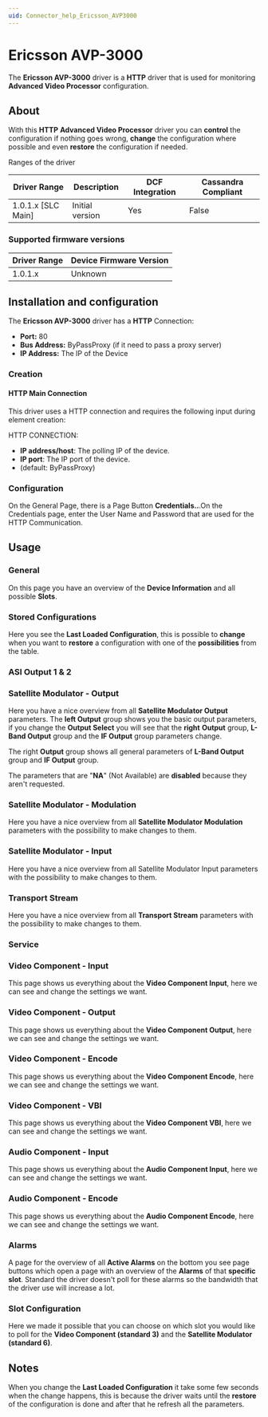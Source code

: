 ```yaml
---
uid: Connector_help_Ericsson_AVP3000
---
```


# Ericsson AVP-3000

The **Ericsson AVP-3000** driver is a **HTTP** driver that is used for monitoring **Advanced Video Processor** configuration.

## About

With this **HTTP** **Advanced Video Processor** driver you can **control** the configuration if nothing goes wrong, **change** the configuration where possible and even **restore** the configuration if needed.

Ranges of the driver

| **Driver Range**     | **Description** | **DCF Integration** | **Cassandra Compliant** |
|----------------------|-----------------|---------------------|-------------------------|
| 1.0.1.x \[SLC Main\] | Initial version | Yes                 | False                   |

### Supported firmware versions

| **Driver Range** | **Device Firmware Version** |
|------------------|-----------------------------|
| 1.0.1.x          | Unknown                     |

## Installation and configuration

The **Ericsson AVP-3000** driver has a **HTTP** Connection:

- **Port:** 80
- **Bus Address:** ByPassProxy (if it need to pass a proxy server)
- **IP Address:** The IP of the Device

### Creation

#### HTTP Main Connection

This driver uses a HTTP connection and requires the following input during element creation:

HTTP CONNECTION:

- **IP address/host**: The polling IP of the device.
- **IP port**: The IP port of the device.
- (default: ByPassProxy)

### Configuration

On the General Page, there is a Page Button **Credentials..**.On the Credentials page, enter the User Name and Password that are used for the HTTP Communication.

## Usage

### General

On this page you have an overview of the **Device Information** and all possible **Slots**.

### Stored Configurations

Here you see the **Last Loaded Configuration**, this is possible to **change** when you want to **restore** a configuration with one of the **possibilities** from the table.

### ASI Output 1 & 2

### Satellite Modulator - Output

Here you have a nice overview from all **Satellite Modulator Output** parameters. The **left Output** group shows you the basic output parameters, if you change the **Output Select** you will see that the **right** **Output** group, **L-Band Output** group and the **IF Output** group parameters change.

The right **Output** group shows all general parameters of **L-Band Output** group and **IF Output** group.

The parameters that are "**NA**" (Not Available) are **disabled** because they aren't requested.

### Satellite Modulator - Modulation

Here you have a nice overview from all **Satellite Modulator Modulation** parameters with the possibility to make changes to them.

### Satellite Modulator - Input

Here you have a nice overview from all Satellite Modulator Input parameters with the possibility to make changes to them.

### Transport Stream

Here you have a nice overview from all **Transport Stream** parameters with the possibility to make changes to them.

### Service

### Video Component - Input

This page shows us everything about the **Video Component Input**, here we can see and change the settings we want.

### Video Component - Output

This page shows us everything about the **Video Component Output**, here we can see and change the settings we want.

### Video Component - Encode

This page shows us everything about the **Video Component Encode**, here we can see and change the settings we want.

### Video Component - VBI

This page shows us everything about the **Video Component VBI**, here we can see and change the settings we want.

### Audio Component - Input

This page shows us everything about the **Audio Component Input**, here we can see and change the settings we want.

### Audio Component - Encode

This page shows us everything about the **Audio Component Encode**, here we can see and change the settings we want.

### Alarms

A page for the overview of all **Active Alarms** on the bottom you see page buttons which open a page with an overview of the **Alarms** of that **specific slot**. Standard the driver doesn't poll for these alarms so the bandwidth that the driver use will increase a lot.

### Slot Configuration

Here we made it possible that you can choose on which slot you would like to poll for the **Video Component (standard 3)** and the **Satellite Modulator (standard 6)**.

## Notes

When you change the **Last Loaded Configuration** it take some few seconds when the change happens, this is because the driver waits until the **restore** of the configuration is done and after that he refresh all the parameters.
